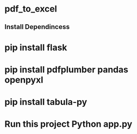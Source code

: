 # pdf_to_excel
## Install Dependincess 
# pip install flask
# pip install pdfplumber pandas openpyxl
# pip install tabula-py


# Run this project Python app.py
